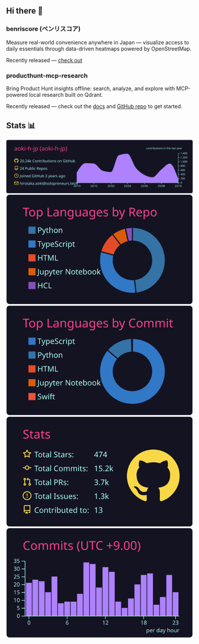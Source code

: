 ## Hi there 👋

### benriscore (ベンリスコア)

Measure real-world convenience anywhere in Japan — visualize access to daily essentials through data-driven heatmaps powered by OpenStreetMap.

Recently released — [check out](https://benriscore.solopreneurs.tech/)

### producthunt-mcp-research

Bring Product Hunt insights offline: search, analyze, and explore with MCP-powered local research built on Qdrant.

Recently released — check out the [docs](https://producthunt-mcp-research.docs.solopreneurs.tech) and [GitHub repo](https://github.com/aoki-h-jp/producthunt-mcp-research) to get started.

## Stats 📊
[![](https://raw.githubusercontent.com/aoki-h-jp/aoki-h-jp/main/profile-summary-card-output/radical/0-profile-details.svg)](https://github.com/vn7n24fzkq/github-profile-summary-cards)
[![](https://raw.githubusercontent.com/aoki-h-jp/aoki-h-jp/main/profile-summary-card-output/radical/1-repos-per-language.svg)](https://github.com/vn7n24fzkq/github-profile-summary-cards) [![](https://raw.githubusercontent.com/aoki-h-jp/aoki-h-jp/main/profile-summary-card-output/radical/2-most-commit-language.svg)](https://github.com/vn7n24fzkq/github-profile-summary-cards)
[![](https://raw.githubusercontent.com/aoki-h-jp/aoki-h-jp/main/profile-summary-card-output/radical/3-stats.svg)](https://github.com/vn7n24fzkq/github-profile-summary-cards) [![](https://raw.githubusercontent.com/aoki-h-jp/aoki-h-jp/main/profile-summary-card-output/radical/4-productive-time.svg)](https://github.com/vn7n24fzkq/github-profile-summary-cards)
